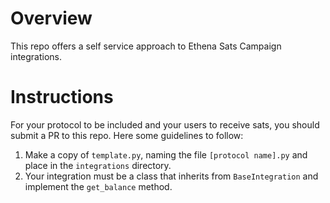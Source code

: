 # Overview

This repo offers a self service approach to Ethena Sats Campaign integrations.  

# Instructions

For your protocol to be included and your users to receive sats, you should submit a PR to this repo.  Here some guidelines to follow:

1. Make a copy of `template.py`, naming the file `[protocol name].py` and place in the `integrations` directory.
2. Your integration must be a class that inherits from `BaseIntegration` and implement the `get_balance` method.

